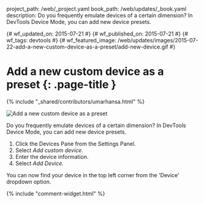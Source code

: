 project_path: /web/_project.yaml
book_path: /web/updates/_book.yaml
description: Do you frequently emulate devices of a certain dimension? In DevTools Device Mode, you can add new device presets.

{# wf_updated_on: 2015-07-21 #}
{# wf_published_on: 2015-07-21 #}
{# wf_tags: devtools #}
{# wf_featured_image: /web/updates/images/2015-07-22-add-a-new-custom-device-as-a-preset/add-new-device.gif #}

# Add a new custom device as a preset {: .page-title }

{% include "_shared/contributors/umarhansa.html" %}


<img src="/web/updates/images/2015-07-22-add-a-new-custom-device-as-a-preset/add-new-device.gif" alt="Add a new custom device as a preset">

Do you frequently emulate devices of a certain dimension? In DevTools Device Mode, you can add new device presets.

<ol>
<li>Click the Devices Pane from the Settings Panel.</li>
<li>Select <em>Add custom device</em>.</li>
<li>Enter the device information.</li>
<li>Select <em>Add Device</em>.</li>
</ol>

You can now find your device in the top left corner from the 'Device' dropdown option.


{% include "comment-widget.html" %}
